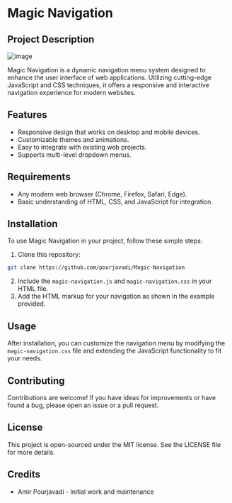 # Magic Navigation

## Project Description

![image](https://github.com/pourjavadi/Magic-Navigation/assets/116521724/5a2bcdc1-adba-49e4-b5b5-e388cf14499e)


Magic Navigation is a dynamic navigation menu system designed to enhance the user interface of web applications. Utilizing cutting-edge JavaScript and CSS techniques, it offers a responsive and interactive navigation experience for modern websites.

## Features

- Responsive design that works on desktop and mobile devices.
- Customizable themes and animations.
- Easy to integrate with existing web projects.
- Supports multi-level dropdown menus.

## Requirements

- Any modern web browser (Chrome, Firefox, Safari, Edge).
- Basic understanding of HTML, CSS, and JavaScript for integration.

## Installation

To use Magic Navigation in your project, follow these simple steps:

1. Clone this repository:
```bash
git clone https://github.com/pourjavadi/Magic-Navigation
```

2. Include the `magic-navigation.js` and `magic-navigation.css` in your HTML file.
3. Add the HTML markup for your navigation as shown in the example provided.

## Usage

After installation, you can customize the navigation menu by modifying the `magic-navigation.css` file and extending the JavaScript functionality to fit your needs.

## Contributing

Contributions are welcome! If you have ideas for improvements or have found a bug, please open an issue or a pull request.

## License

This project is open-sourced under the MIT license. See the LICENSE file for more details.

## Credits

- Amir Pourjavadi - Initial work and maintenance
